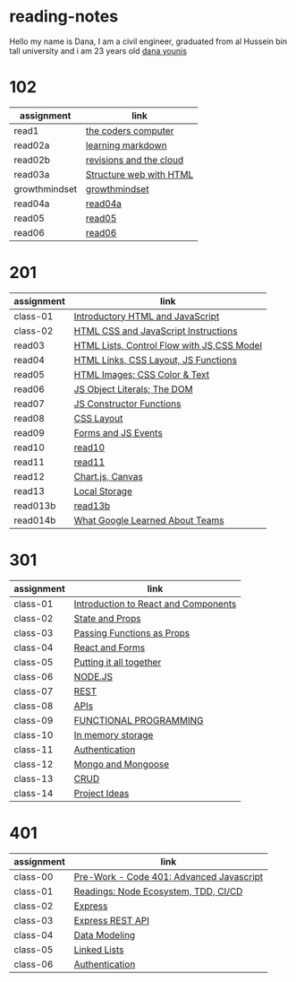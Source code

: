 # reading-notes
Hello my name is Dana, I am a civil engineer, graduated from al Hussein bin tall university and i am 23 years old
[dana younis](https://github.com/dana-younis)





# 102
| assignment     | link                                       | 
| --------       | ----------                                 | 
| read1          | [the coders computer](102/read1.md)        | 
| read02a        | [learning markdown](102/read02b.md)        | 
| read02b        | [revisions and the cloud](102/read02b.md)  | 
| read03a        | [Structure web  with HTML](102/read03a.md) | 
|growthmindset   | [growthmindset](102/growthmindset.md)      | 
|read04a         | [read04a](102/read04a.md)                  |
|read05          | [read05](102/read05.md)                    |
|read06          | [read06](102/read06.md)                    |








# 201 
| assignment     | link                                                        | 
| --------       | ----------                                                  | 
| class-01       |[Introductory HTML and JavaScript](201/class-01.md)          | 
| class-02       |[HTML CSS and JavaScript Instructions](201/class-02.md)      | 
| read03         |[ HTML Lists, Control Flow with JS,CSS Model](201/read03.md) | 
| read04         |[HTML Links, CSS Layout, JS Functions](201/read04.md)        | 
| read05         | [ HTML Images; CSS Color & Text](201/read05.md)             | 
| read06         | [JS Object Literals; The DOM](201/read06.md)                |
| read07         | [JS Constructor Functions](201/read07.md)                   |
| read08         | [CSS Layout](201/read08.md)                                 | 
| read09         | [Forms and JS Events](201/read09.md)                        | 
| read10         | [read10](201/read10.md)                                     | 
| read11         | [read11](201/read11.md)                                     | 
| read12         | [Chart.js, Canvas](201/read12.md)                           | 
| read13         | [Local Storage](201/read13.md)                              |
| read013b       | [read13b](201/read13b.md)                                   |
| read014b       | [What Google Learned About Teams](201/read14b.md)           |

















# 301

| assignment     | link                                                               | 
| --------       | ----------                                                         | 
| class-01       | [Introduction to React and Components](301/Class-01.md)            | 
| class-02       | [State and Props](301/class-02.md)                                 | 
| class-03       | [Passing Functions as Props](301/class-03.md)                      | 
| class-04       | [React and Forms](301/class-04.md)                                 | 
| class-05       | [Putting it all together](301/Class-05.md)                         | 
| class-06       | [NODE.JS](301/Class-06.md)                                         | 
| class-07       | [REST](301/Class-07.md)                                            | 
| class-08       | [APIs](301/class-08.md)                                            | 
| class-09       | [FUNCTIONAL PROGRAMMING](301/class-09.md)                          | 
| class-10       | [In memory storage](301/class-10.md)                               | 
| class-11       | [Authentication](301/class-11.md)                                  |  
| class-12       | [Mongo and Mongoose](301/class-12.md)                              | 
| class-13       | [CRUD](301/class-13.md)                                            | 
| class-14       | [Project Ideas](301/class-14.md)                                   | 





# 401

| assignment     | link                                                               | 
| --------       | ----------                                                         | 
| class-00       | [Pre-Work - Code 401: Advanced Javascript ](401/PreWork.md)        | 
| class-01       | [Readings: Node Ecosystem, TDD, CI/CD](401/class-01.md)            | 
| class-02       | [Express ](401/class-02.md)                                        | 
| class-03       | [Express REST API ](401/class-03.md)                               | 
| class-04       | [Data Modeling ](401/class-04.md)                                  | 
| class-05       | [ Linked Lists ](401/class-05.md)                                  | 
| class-06       | [ Authentication ](401/class-06.md)                                | 






